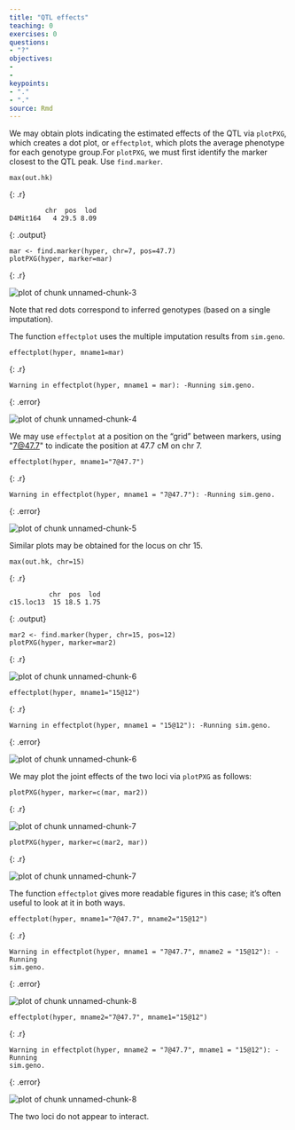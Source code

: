 ```yaml
---
title: "QTL effects"
teaching: 0
exercises: 0
questions:
- "?"
objectives:
- 
- 
keypoints:
- "."
- "."
source: Rmd
---
```






We may obtain plots indicating the estimated effects of the QTL via `plotPXG`, which creates a dot plot, or
`effectplot`, which plots the average phenotype for each genotype group.For `plotPXG`, we must first identify the marker closest to the QTL peak. Use
`find.marker`.


~~~
max(out.hk)
~~~
{: .r}



~~~
         chr  pos  lod
D4Mit164   4 29.5 8.09
~~~
{: .output}



~~~
mar <- find.marker(hyper, chr=7, pos=47.7)
plotPXG(hyper, marker=mar)
~~~
{: .r}

<img src="../fig/rmd-04-unnamed-chunk-3-1.png" title="plot of chunk unnamed-chunk-3" alt="plot of chunk unnamed-chunk-3" style="display: block; margin: auto;" />

Note that red dots correspond to inferred genotypes (based on a single imputation).

The function `effectplot` uses the multiple imputation results from `sim.geno`.


~~~
effectplot(hyper, mname1=mar)
~~~
{: .r}



~~~
Warning in effectplot(hyper, mname1 = mar): -Running sim.geno.
~~~
{: .error}

<img src="../fig/rmd-04-unnamed-chunk-4-1.png" title="plot of chunk unnamed-chunk-4" alt="plot of chunk unnamed-chunk-4" style="display: block; margin: auto;" />

We may use `effectplot` at a position on the “grid” between markers, using "7@47.7" to indicate the position at 47.7 cM on chr 7.


~~~
effectplot(hyper, mname1="7@47.7")
~~~
{: .r}



~~~
Warning in effectplot(hyper, mname1 = "7@47.7"): -Running sim.geno.
~~~
{: .error}

<img src="../fig/rmd-04-unnamed-chunk-5-1.png" title="plot of chunk unnamed-chunk-5" alt="plot of chunk unnamed-chunk-5" style="display: block; margin: auto;" />

Similar plots may be obtained for the locus on chr 15.


~~~
max(out.hk, chr=15)
~~~
{: .r}



~~~
          chr  pos  lod
c15.loc13  15 18.5 1.75
~~~
{: .output}



~~~
mar2 <- find.marker(hyper, chr=15, pos=12)
plotPXG(hyper, marker=mar2)
~~~
{: .r}

<img src="../fig/rmd-04-unnamed-chunk-6-1.png" title="plot of chunk unnamed-chunk-6" alt="plot of chunk unnamed-chunk-6" style="display: block; margin: auto;" />

~~~
effectplot(hyper, mname1="15@12")
~~~
{: .r}



~~~
Warning in effectplot(hyper, mname1 = "15@12"): -Running sim.geno.
~~~
{: .error}

<img src="../fig/rmd-04-unnamed-chunk-6-2.png" title="plot of chunk unnamed-chunk-6" alt="plot of chunk unnamed-chunk-6" style="display: block; margin: auto;" />

We may plot the joint effects of the two loci via
`plotPXG` as follows:


~~~
plotPXG(hyper, marker=c(mar, mar2))
~~~
{: .r}

<img src="../fig/rmd-04-unnamed-chunk-7-1.png" title="plot of chunk unnamed-chunk-7" alt="plot of chunk unnamed-chunk-7" style="display: block; margin: auto;" />

~~~
plotPXG(hyper, marker=c(mar2, mar))
~~~
{: .r}

<img src="../fig/rmd-04-unnamed-chunk-7-2.png" title="plot of chunk unnamed-chunk-7" alt="plot of chunk unnamed-chunk-7" style="display: block; margin: auto;" />

The function `effectplot` gives more readable figures in this case; it’s often useful to look at it in both ways.


~~~
effectplot(hyper, mname1="7@47.7", mname2="15@12")
~~~
{: .r}



~~~
Warning in effectplot(hyper, mname1 = "7@47.7", mname2 = "15@12"): -Running
sim.geno.
~~~
{: .error}

<img src="../fig/rmd-04-unnamed-chunk-8-1.png" title="plot of chunk unnamed-chunk-8" alt="plot of chunk unnamed-chunk-8" style="display: block; margin: auto;" />

~~~
effectplot(hyper, mname2="7@47.7", mname1="15@12")
~~~
{: .r}



~~~
Warning in effectplot(hyper, mname2 = "7@47.7", mname1 = "15@12"): -Running
sim.geno.
~~~
{: .error}

<img src="../fig/rmd-04-unnamed-chunk-8-2.png" title="plot of chunk unnamed-chunk-8" alt="plot of chunk unnamed-chunk-8" style="display: block; margin: auto;" />

The two loci do not appear to interact.
